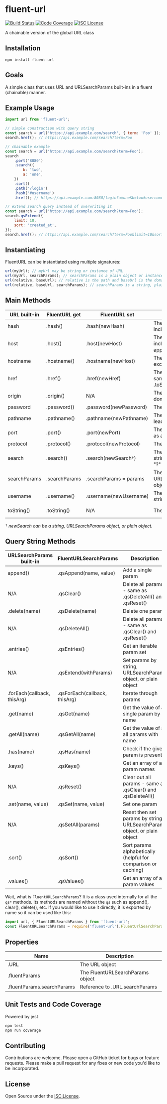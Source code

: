 # fluent-url

[![Build Status](https://travis-ci.com/kensnyder/fluent-url.svg?branch=master&v=1.0.0)](https://travis-ci.com/kensnyder/fluent-url)
[![Code Coverage](https://codecov.io/gh/kensnyder/fluent-url/branch/master/graph/badge.svg?v=1.0.0)](https://codecov.io/gh/kensnyder/fluent-url)
[![ISC License](https://img.shields.io/npm/l/fluent-url.svg?v=1.0.0)](https://opensource.org/licenses/ISC)

A chainable version of the global URL class

## Installation

`npm install fluent-url`

## Goals

A simple class that uses URL and URLSearchParams built-ins in a fluent
(chainable) manner.

## Example Usage

```js
import url from 'fluent-url';

// simple construction with query string
const search = url('https://api.example.com/search', { term: 'Foo' });
search.href(); // https://api.example.com/search?term=Foo

// chainable example
const search = url('https://api.example.com/search?term=Foo');
search
	.port('8080')
	.search({
		b: 'two',
		a: 'one',
	})
	.sort()
	.path('/login')
	.hash('#username')
	.href(); // https://api.example.com:8080/login?a=one&b=two#username

// extend search query instead of overwriting it
const search = url('https://api.example.com/search?term=Foo');
search.qsExtend({
	limit: 10,
	sort: 'created_at',
});
search.href(); // https://api.example.com/search?term=Foo&limit=10&sort=created_at
```

## Instantiating

FluentURL can be instantiated using multiple signatures:

```js
url(myUrl); // myUrl may be string or instance of URL
url(myUrl, searchParams); // searchParams is a plain object or instance of URLSearchParams
url(relative, baseUrl); // relative is the path and baseUrl is the domain
url(relative, baseUrl, searchParams); // searchParams is a string, plain object or instance of URLSearchParams
```

## Main Methods

| URL built-in | FluentURL get | FluentURL set          | Description                                  | Example                        |
| ------------ | ------------- | ---------------------- | -------------------------------------------- | ------------------------------ |
| hash         | .hash()       | .hash(newHash)         | The hash string including "#"                | #foo                           |
| host         | .host()       | .host(newHost)         | The domain name including port if applicable | example.com                    |
| hostname     | .hostname()   | .hostname(newHost)     | The domain name excluding port               | example.com                    |
| href         | .href()       | .href(newHref)         | The entire URL - same as .toString()         | http://example.com/foo?bar#baz |
| origin       | .origin()     | N/A                    | The protocol, domain and port                | http://example.com:8443        |
| password     | .password()   | .password(newPassword) | The password                                 | ftp-password                   |
| pathname     | .pathname()   | .pathname(newPathname) | The path including leading slash             | /admin                         |
| port         | .port()       | .port(newPort)         | The port number as a string                  | 8080                           |
| protocol     | .protocol()   | .protocol(newProtocol) | The scheme                                   | https:                         |
| search       | .search()     | .search(newSearch†)    | The search string†, including "?"            | ?a=one&b=two                   |
| searchParams | .searchParams | .searchParams = params | The URLSearchParams object for this URL      | new URLSearchParams('a=1')     |
| username     | .username()   | .username(newUsername) | The username string                          | ftpuser                        |
| toString()   | .toString()   | N/A                    | The entire URL                               | http://example.com/foo?bar#baz |

† _newSearch can be a string, URLSearchParams object, or plain object._

## Query String Methods

| URLSearchParams built-in    | FluentURLSearchParams         | Description                                                              |
| --------------------------- | ----------------------------- | ------------------------------------------------------------------------ |
| append()                    | .qsAppend(name, value)        | Add a single param                                                       |
| N/A                         | .qsClear()                    | Delete all params - same as .qsDeleteAll() and .qsReset()                |
| .delete(name)               | .qsDelete(name)               | Delete one param                                                         |
| N/A                         | .qsDeleteAll()                | Delete all params - same as .qsClear() and .qsReset()                    |
| .entries()                  | .qsEntries()                  | Get an iterable param set                                                |
| N/A                         | .qsExtend(withParams)         | Set params by string, URLSearchParams object, or plain object            |
| .forEach(callback, thisArg) | .qsForEach(callback, thisArg) | Iterate through params                                                   |
| .get(name)                  | .qsGet(name)                  | Get the value of a single param by name                                  |
| .getAll(name)               | .qsGetAll(name)               | Get the value of a all params with name                                  |
| .has(name)                  | .qsHas(name)                  | Check if the given param is present                                      |
| .keys()                     | .qsKeys()                     | Get an array of all param names                                          |
| N/A                         | .qsReset()                    | Clear out all params - same as .qsClear() and .qsDeleteAll()             |
| .set(name, value)           | .qsSet(name, value)           | Set one param                                                            |
| N/A                         | .qsSetAll(params)             | Reset then set params by string, URLSearchParams object, or plain object |
| .sort()                     | .qsSort()                     | Sort params alphabetically (helpful for comparison or caching)           |
| .values()                   | .qsValues()                   | Get an array of all param values                                         |

Wait, what is `FluentURLSearchParams`? It is a class used internally for all the
`qs*` methods. Its methods are named without the `qs` such as append(), clear(),
delete(), etc. If you would like to use it directly, it is exported by name so
it can be used like this:

```js
import url, { FluentURLSearchParams } from 'fluent-url';
const FluentURLSearchParams = require('fluent-url').FluentUrlSearchParams;
```

## Properties

| Name                       | Description                      |
| -------------------------- | -------------------------------- |
| .URL                       | The URL object                   |
| .fluentParams              | The FluentURLSearchParams object |
| .fluentParams.searchParams | Reference to .URL.searchParams   |

## Unit Tests and Code Coverage

Powered by jest

```bash
npm test
npm run coverage
```

## Contributing

Contributions are welcome. Please open a GitHub ticket for bugs or feature
requests. Please make a pull request for any fixes or new code you'd like to be
incorporated.

## License

Open Source under the [ISC License](https://opensource.org/licenses/ISC).

